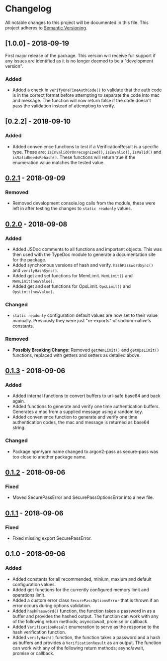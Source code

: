 # Changelog
All notable changes to this project will be documented in this file. This project adheres to [Semantic Versioning](https://semver.org/spec/v2.0.0.html).

## [1.0.0] - 2018-09-19

First major release of the package. This version will receive full support if any issues are identified as it is no longer deemed to be a "development version".

### Added

- Added a check in `verifyOneTimeAuthCode()` to validate that the auth code is in the correct format before attempting to separate the code into mac and message. The function will now return false if the code doesn't pass the validation instead of attempting to verify.

## [0.2.2] - 2018-09-10
### Added

- Added convenience functions to test if a VerificationResult is a specific type. These are; `isInvalidOrUnrecognized()`, `isInvalid()`, `isValid()` and `isValidNeedsRehash()`. These functions will return true if the enumeration value matches the tested value.

## [0.2.1] - 2018-09-09
### Removed

- Removed development console.log calls from the module, these were left in after testing the changes to `static readonly` values.

## [0.2.0] - 2018-09-08
### Added

- Added JSDoc comments to all functions and important objects. This was then used with the TypeDoc module to generate a documentation site for the package.
- Added synchronous versions of hash and verify. `hashPasswordSync()` and `verifyHashSync()`.
- Added get and set functions for MemLimit. `MemLimit()` and `MemLimit(newValue)`.
- Added get and set functions for OpsLimit. `OpsLimit()` and `OpsLimit(newValue)`.

### Changed

- `static readonly` configuration default values are now set to their value manually. Previously they were just "re-exports" of sodium-native's constants.

### Removed

- **Possibly Breaking Change:** Removed `getMemLimit()` and `getOpsLimit()` functions, replaced with getters and setters as detailed above.

## [0.1.3] - 2018-09-06
### Added

- Added internal functions to convert buffers to url-safe base64 and back again.
- Added functions to generate and verify one time authentication buffers. Generates a mac from a supplied message using a random key.
- Added convenience function to generate and verify one time authentication codes, the mac and message is returned as base64 string.

### Changed

- Package npm/yarn name changed to argon2-pass as secure-pass was too close to another package name.

## [0.1.2] - 2018-09-06
### Fixed

- Moved SecurePassError and SecurePassOptionsError into a new file.

## [0.1.1] - 2018-09-06
### Fixed

- Fixed missing export SecurePassError.

## 0.1.0 - 2018-09-06
### Added

- Added constants for all recommended, minium, maxium and default configuration values.
- Added get functions for the currently configured memory limit and operations limit.
- Added a custom error class `SecurePassOptionsError` that is thrown if an error occurs during options validation.
- Added `hashPassword()` function, the function takes a password in as a buffer and provides the hashed output. The function can work with any of the following return methods; async/await, promise or callback.
- Added `VerificationResult` enumeration to serve as the response to the hash verification function.
- Added `verifyHash()` function, the function takes a password and a hash as buffers and provides a `VerificationResult` as an output. The function can work with any of the following return methods; async/await, promise or callback.

<!-- Links -->
[Unreleased]: https://github.com/DrBarnabus/secure-pass/compare/v0.2.1...HEAD
[0.2.1]: https://github.com/DrBarnabus/secure-pass/compare/v0.2.0...v0.2.1
[0.2.0]: https://github.com/DrBarnabus/secure-pass/compare/v0.1.3...v0.2.0
[0.1.3]: https://github.com/DrBarnabus/secure-pass/compare/v0.1.2...v0.1.3
[0.1.2]: https://github.com/DrBarnabus/secure-pass/compare/v0.1.1...v0.1.2
[0.1.1]: https://github.com/DrBarnabus/secure-pass/compare/v0.1.0...v0.1.1